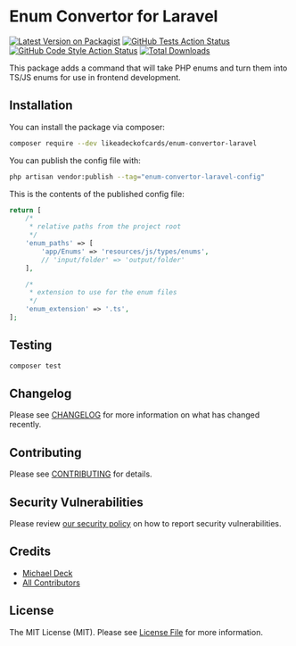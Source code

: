 # Enum Convertor for Laravel

[![Latest Version on Packagist](https://img.shields.io/packagist/v/likeadeckofcards/enum-convertor-laravel.svg?style=flat-square)](https://packagist.org/packages/likeadeckofcards/enum-convertor-laravel)
[![GitHub Tests Action Status](https://img.shields.io/github/actions/workflow/status/likeadeckofcards/enum-convertor-laravel/run-tests.yml?branch=main&label=tests&style=flat-square)](https://github.com/likeadeckofcards/enum-convertor-laravel/actions?query=workflow%3Arun-tests+branch%3Amain)
[![GitHub Code Style Action Status](https://img.shields.io/github/actions/workflow/status/likeadeckofcards/enum-convertor-laravel/fix-php-code-style-issues.yml?branch=main&label=code%20style&style=flat-square)](https://github.com/likeadeckofcards/enum-convertor-laravel/actions?query=workflow%3A"Fix+PHP+code+style+issues"+branch%3Amain)
[![Total Downloads](https://img.shields.io/packagist/dt/likeadeckofcards/enum-convertor-laravel.svg?style=flat-square)](https://packagist.org/packages/likeadeckofcards/enum-convertor-laravel)

This package adds a command that will take PHP enums and turn them into TS/JS enums for use in frontend development.

## Installation

You can install the package via composer:

```bash
composer require --dev likeadeckofcards/enum-convertor-laravel
```

You can publish the config file with:

```bash
php artisan vendor:publish --tag="enum-convertor-laravel-config"
```

This is the contents of the published config file:

```php
return [
    /*
     * relative paths from the project root
     */
    'enum_paths' => [
        'app/Enums' => 'resources/js/types/enums',
        // 'input/folder' => 'output/folder'
    ],

    /*
     * extension to use for the enum files
     */
    'enum_extension' => '.ts',
];
```

## Testing

```bash
composer test
```

## Changelog

Please see [CHANGELOG](CHANGELOG.md) for more information on what has changed recently.

## Contributing

Please see [CONTRIBUTING](CONTRIBUTING.md) for details.

## Security Vulnerabilities

Please review [our security policy](../../security/policy) on how to report security vulnerabilities.

## Credits

- [Michael Deck](https://github.com/6399755+likeadeckofcards)
- [All Contributors](../../contributors)

## License

The MIT License (MIT). Please see [License File](LICENSE.md) for more information.
